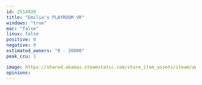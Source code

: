 ```yaml
---
id: 2514920
title: "Emilia's PLAYROOM VR"
windows: "true"
mac: "false"
linux: false
positive: 0
negative: 0
estimated_owners: "0 - 20000"
peak_ccu: 1

image: https://shared.akamai.steamstatic.com/store_item_assets/steam/apps/2514920/header.jpg?t=1695404437
opinions:
---
```

